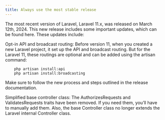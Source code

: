 ```yaml
---
title: Always use the most stable release
---
```


The most recent version of Laravel, Laravel 11.x, was released on March 12th, 2024. This new release includes some important updates, which can be found here. These updates include:

Opt-in API and broadcast routing: Before version 11, when you created a new Laravel project, it set up the API and broadcast routing. But for the Laravel 11, these routings are optional and can be added using the artisan command:

        php artisan install:api
        php artisan install:broadcasting

Make sure to follow the new process and steps outlined in the release documentation.

Simplified base controller class: The AuthorizesRequests and ValidatesRequests traits have been removed. If you need them, you’ll have to manually add them. Also, the base Controller class no longer extends the Laravel internal Controller class.


